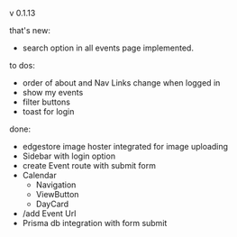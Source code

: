 v 0.1.13

that's new:

- search option in all events page implemented.

to dos:

- order of about and Nav Links change when logged in
- show my events
- filter buttons
- toast for login

done:

- edgestore image hoster integrated for image uploading
- Sidebar with login option
- create Event route with submit form
- Calendar
  - Navigation
  - ViewButton
  - DayCard
- /add Event Url
- Prisma db integration with form submit
